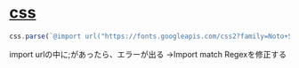 # [css](reworkcss/css)

```js
css.parse(`@import url("https://fonts.googleapis.com/css2?family=Noto+Sans+JP:wght@400;700&display=swap");`)
```
import urlの中に;があったら、エラーが出る
→Import match Regexを修正する
